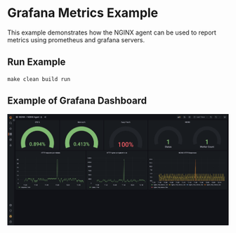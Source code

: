 # Grafana Metrics Example
This example demonstrates how the NGINX agent can be used to report metrics using prometheus and grafana servers.

## Run Example

```
make clean build run
```

## Example of Grafana Dashboard

![Dashboard](grafana-dashboard-example.png)
